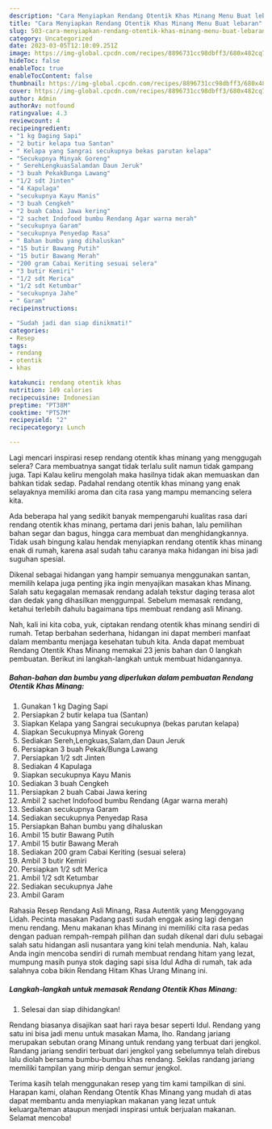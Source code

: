 ```yaml
---
description: "Cara Menyiapkan Rendang Otentik Khas Minang Menu Buat lebaran"
title: "Cara Menyiapkan Rendang Otentik Khas Minang Menu Buat lebaran"
slug: 503-cara-menyiapkan-rendang-otentik-khas-minang-menu-buat-lebaran
category: Uncategorized
date: 2023-03-05T12:10:09.251Z
image: https://img-global.cpcdn.com/recipes/8896731cc98dbff3/680x482cq70/rendang-otentik-khas-minang-foto-resep-utama.jpg
hideToc: false
enableToc: true
enableTocContent: false
thumbnail: https://img-global.cpcdn.com/recipes/8896731cc98dbff3/680x482cq70/rendang-otentik-khas-minang-foto-resep-utama.jpg
cover: https://img-global.cpcdn.com/recipes/8896731cc98dbff3/680x482cq70/rendang-otentik-khas-minang-foto-resep-utama.jpg
author: Admin
authorAv: notfound
ratingvalue: 4.3
reviewcount: 4
recipeingredient:
- "1 kg Daging Sapi"
- "2 butir kelapa tua Santan"
- " Kelapa yang Sangrai secukupnya bekas parutan kelapa"
- "Secukupnya Minyak Goreng"
- " SerehLengkuasSalamdan Daun Jeruk"
- "3 buah PekakBunga Lawang"
- "1/2 sdt Jinten"
- "4 Kapulaga"
- "secukupnya Kayu Manis"
- "3 buah Cengkeh"
- "2 buah Cabai Jawa kering"
- "2 sachet Indofood bumbu Rendang Agar warna merah"
- "secukupnya Garam"
- "secukupnya Penyedap Rasa"
- " Bahan bumbu yang dihaluskan"
- "15 butir Bawang Putih"
- "15 butir Bawang Merah"
- "200 gram Cabai Keriting sesuai selera"
- "3 butir Kemiri"
- "1/2 sdt Merica"
- "1/2 sdt Ketumbar"
- "secukupnya Jahe"
- " Garam"
recipeinstructions:

- "Sudah jadi dan siap dinikmati!"
categories:
- Resep
tags:
- rendang
- otentik
- khas

katakunci: rendang otentik khas 
nutrition: 149 calories
recipecuisine: Indonesian
preptime: "PT38M"
cooktime: "PT57M"
recipeyield: "2"
recipecategory: Lunch

---
```



Lagi mencari inspirasi resep rendang otentik khas minang yang menggugah selera? Cara membuatnya sangat tidak terlalu sulit namun tidak gampang juga. Tapi Kalau keliru mengolah maka hasilnya tidak akan memuaskan dan bahkan tidak sedap. Padahal rendang otentik khas minang yang enak selayaknya memiliki aroma dan cita rasa yang mampu memancing selera kita.


Ada beberapa hal yang sedikit banyak mempengaruhi kualitas rasa dari rendang otentik khas minang, pertama dari jenis bahan, lalu pemilihan bahan segar dan bagus, hingga cara membuat dan menghidangkannya. Tidak usah bingung kalau hendak menyiapkan rendang otentik khas minang enak di rumah, karena asal sudah tahu caranya maka hidangan ini bisa jadi suguhan spesial.

Dikenal sebagai hidangan yang hampir semuanya menggunakan santan, memilih kelapa juga penting jika ingin menyajikan masakan khas Minang. Salah satu kegagalan memasak rendang adalah tekstur daging terasa alot dan dedak yang dihasilkan menggumpal. Sebelum memasak rendang, ketahui terlebih dahulu bagaimana tips membuat rendang asli Minang.


Nah, kali ini kita coba, yuk, ciptakan rendang otentik khas minang sendiri di rumah. Tetap berbahan sederhana, hidangan ini dapat memberi manfaat dalam membantu menjaga kesehatan tubuh kita. Anda dapat membuat Rendang Otentik Khas Minang memakai 23 jenis bahan dan 0 langkah pembuatan. Berikut ini langkah-langkah untuk membuat hidangannya.

<!--inarticleads1-->

##### Bahan-bahan dan bumbu yang diperlukan dalam pembuatan Rendang Otentik Khas Minang:

1. Gunakan 1 kg Daging Sapi
1. Persiapkan 2 butir kelapa tua (Santan)
1. Siapkan  Kelapa yang Sangrai secukupnya (bekas parutan kelapa)
1. Siapkan Secukupnya Minyak Goreng
1. Sediakan  Sereh,Lengkuas,Salam,dan Daun Jeruk
1. Persiapkan 3 buah Pekak/Bunga Lawang
1. Persiapkan 1/2 sdt Jinten
1. Sediakan 4 Kapulaga
1. Siapkan secukupnya Kayu Manis
1. Sediakan 3 buah Cengkeh
1. Persiapkan 2 buah Cabai Jawa kering
1. Ambil 2 sachet Indofood bumbu Rendang (Agar warna merah)
1. Sediakan secukupnya Garam
1. Sediakan secukupnya Penyedap Rasa
1. Persiapkan  Bahan bumbu yang dihaluskan
1. Ambil 15 butir Bawang Putih
1. Ambil 15 butir Bawang Merah
1. Sediakan 200 gram Cabai Keriting (sesuai selera)
1. Ambil 3 butir Kemiri
1. Persiapkan 1/2 sdt Merica
1. Ambil 1/2 sdt Ketumbar
1. Sediakan secukupnya Jahe
1. Ambil  Garam


Rahasia Resep Rendang Asli Minang, Rasa Autentik yang Menggoyang Lidah. Pecinta masakan Padang pasti sudah enggak asing lagi dengan menu rendang. Menu makanan khas Minang ini memiliki cita rasa pedas dengan paduan rempah-rempah pilihan dan sudah dikenal dari dulu sebagai salah satu hidangan asli nusantara yang kini telah mendunia. Nah, kalau Anda ingin mencoba sendiri di rumah membuat rendang hitam yang lezat, mumpung masih punya stok daging sapi sisa Idul Adha di rumah, tak ada salahnya coba bikin Rendang Hitam Khas Urang Minang ini. 

<!--inarticleads2-->

##### Langkah-langkah untuk memasak Rendang Otentik Khas Minang:


1. Selesai dan siap dihidangkan!

Rendang biasanya disajikan saat hari raya besar seperti Idul. Rendang yang satu ini bisa jadi menu untuk masakan Mama, lho. Randang jariang merupakan sebutan orang Minang untuk rendang yang terbuat dari jengkol. Randang jariang sendiri terbuat dari jengkol yang sebelumnya telah direbus lalu diolah bersama bumbu-bumbu khas rendang. Sekilas randang jariang memiliki tampilan yang mirip dengan semur jengkol. 

Terima kasih telah menggunakan resep yang tim kami tampilkan di sini. Harapan kami, olahan Rendang Otentik Khas Minang yang mudah di atas dapat membantu anda menyiapkan makanan yang lezat untuk keluarga/teman ataupun menjadi inspirasi untuk berjualan makanan. Selamat mencoba!
